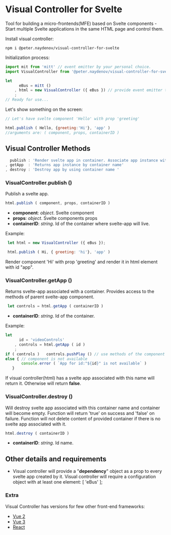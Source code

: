 # Visual Controller for Svelte

Tool for building a micro-frontends(MFE) based on Svelte components - Start multiple Svelte applications in the same HTML page and control them.

Install visual controller:
```
npm i @peter.naydenov/visual-controller-for-svelte
```

Initialization process:
```js
import mit from 'mitt' // event emitter by your personal choice.
import VisualController from '@peter.naydenov/visual-controller-for-svelte'

let 
      eBus = mitt ()
    , html = new VisualController ({ eBus }) // provide event emitter to visual controller as part of config object
    ;
// Ready for use...
```

Let's show something on the screen:
```js
// Let's have svelte component 'Hello' with prop 'greeting'

html.publish ( Hello, {greeting:'Hi'}, 'app' )
//arguments are: ( component, props, containerID )
```


## Visual Controller Methods
```js
  publish : 'Render svelte app in container. Associate app instance with the container.'
, getApp  : 'Returns app instance by container name'
, destroy : 'Destroy app by using container name '
```



### VisualController.publish ()
Publish a svelte app.
```js
html.publish ( component, props, containerID )
```
- **component**: *object*. Svelte component
- **props**: *object*. Svelte components props
- **containerID**: *string*. Id of the container where svelte-app will live.

Example:
```js
 let html = new VisualController ({ eBus });

 html.publish ( Hi, { greeting: 'hi'}, 'app' )
```

Render component 'Hi' with prop 'greeting' and render it in html element with id "app".





### VisualController.getApp ()
Returns svelte-app associated with a container. Provides access to the methods of parent svelte-app component.

```js
 let controls = html.getApp ( containerID )
```
- **containerID**: *string*. Id of the container.

Example:
```js
let 
      id = 'videoControls'
    , controls = html.getApp ( id )
    ;
if ( controls )   controls.pushPlay () // use methods of the component
else { // component is not available
       console.error ( `App for id:"${id}" is not available` )
   }
```
If visual controller(html) has a svelte app associated with this name will return it. Otherwise will return **false**.





### VisualController.destroy ()
Will destroy svelte app associated with this container name and container will become empty. Function will return 'true' on success and 'false' on failure. 
Function will not delete content of provided container if there is no svelte app associated with it.

```js
html.destroy ( containerID )
```
- **containerID**: *string*. Id name.

## Other details and requirements

- Visual controller will provide a "**dependency**" object as a prop to every svelte app created by it. Visual controller will require a configuration object with at least one element: [ 'eBus' ];


### Extra

Visual Controller has versions for few other front-end frameworks:
- [Vue 2](https://github.com/PeterNaydenov/visual-controller-for-vue)
- [Vue 3](https://github.com/PeterNaydenov/visual-controller-for-vue3)
- [React](https://github.com/PeterNaydenov/visual-controller-for-react) 